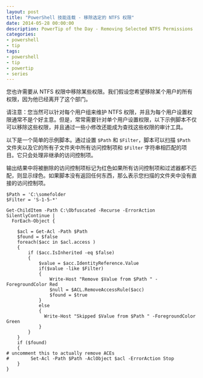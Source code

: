 ```yaml
---
layout: post
title: "PowerShell 技能连载 - 移除选定的 NTFS 权限"
date: 2014-05-28 00:00:00
description: PowerTip of the Day - Removing Selected NTFS Permissions
categories:
- powershell
- tip
tags:
- powershell
- tip
- powertip
- series
---
```

您也许需要从 NTFS 权限中移除某些权限。我们假设您希望移除某个用户的所有权限，因为他已经离开了这个部门。

请注意：您当然可以针对每个用户组来维护 NTFS 权限，并且为每个用户设置权限通常不是个好主意。但是，常常需要针对单个用户设置权限，以下示例脚本不仅可以移除这些权限，并且通过一些小修改还能成为查找这些权限的审计工具。

以下是一个简单的示例脚本。通过设置 `$Path` 和 `$Filter`，脚本可以扫描 `$Path` 文件夹以及它的所有子文件夹中所有访问控制项和 `$Filter` 字符串相匹配的项目。它只会处理非继承的访问控制项。

输出结果中将被删除的访问控制项标记为红色如果所有访问控制项和过滤器都不匹配，则显示绿色。如果脚本没有返回任何东西，那么表示您扫描的文件夹中没有直接的访问控制项。

    $Path = 'C:\somefolder
    $Filter = 'S-1-5-*'

    Get-ChildItem -Path C:\Obfuscated -Recurse -ErrorAction SilentlyContinue |
      ForEach-Object {

        $acl = Get-Acl -Path $Path
        $found = $false
        foreach($acc in $acl.access )
        {
            if ($acc.IsInherited -eq $false)
            {
                $value = $acc.IdentityReference.Value
                if($value -like $Filter)
                {
                    Write-Host "Remove $Value from $Path " -ForegroundColor Red
                    $null = $ACL.RemoveAccessRule($acc)
                    $found = $true
                }
                else
                {
                  Write-Host "Skipped $Value from $Path " -ForegroundColor Green
                }
            }
        }
        if ($found)
        {
    # uncomment this to actually remove ACEs
    #        Set-Acl -Path $Path -AclObject $acl -ErrorAction Stop
        }
    }

<!--本文国际来源：[Removing Selected NTFS Permissions](http://community.idera.com/powershell/powertips/b/tips/posts/removing-selected-ntfs-permissions)-->
